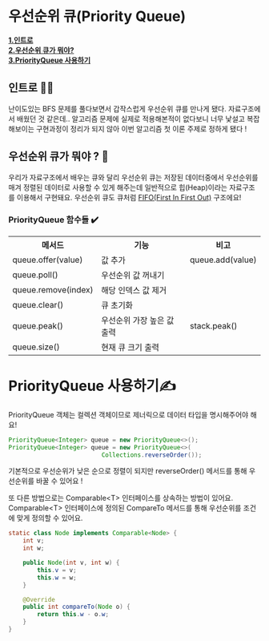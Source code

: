 # 우선순위 큐(Priority Queue)

[**1.인트로**](#인트로♂)<br/>
[**2.우선순위 큐가 뭐야?**](#우선순위-큐가-뭐야-?)<br/>
[**3.PriorityQueue 사용하기**](#PriorityQueue-사용하기)

## 인트로 🙋‍♂
난이도있는 BFS 문제를 풀다보면서 갑작스럽게 우선순위 큐를 만나게 됐다.
자료구조에서 배웠던 것 같은데.. 알고리즘 문제에 실제로 적용해본적이 없다보니
너무 낯설고 복잡해보이는 구현과정이 정리가 되지 않아 이번 알고리즘 첫 이론 주제로 정하게 됐다 !



##  우선순위 큐가 뭐야 ? 🤔
우리가 자료구조에서 배우는 큐와 달리 우선순위 큐는 저장된 데이터중에서 우선순위를 매겨
정렬된 데이터로 사용할 수 있게 해주는데 일반적으로 힙(Heap)이라는 자료구조를 이용해서
구현돼요. 우선순위 큐도 큐처럼 <u>FIFO(First In First Out)</u> 구조에요!



### PriorityQueue 함수들 ✔️

<table>
    <tr>
        <th>메서드</th>
        <th>기능</th>
        <th>비고</th>
    </tr>
    <tr>
        <td>queue.offer(value)</td>
        <td>값 추가</td>
        <td>queue.add(value)</td>
    </tr>
    <tr>
        <td>queue.poll()</td>
        <td>우선순위 값 꺼내기</td>
        <td></td>
    </tr>
    <tr>
        <td>queue.remove(index)</td>
        <td>해당 인덱스 값 제거</td>
        <td></td>
    </tr>
    <tr>
        <td>queue.clear()</td>
        <td>큐 초기화</td>
        <td></td>
    </tr>
    <tr>
        <td>queue.peak()</td>
        <td>우선순위 가장 높은 값 출력</td>
        <td>stack.peak()</td>
    </tr>
    <tr>
        <td>queue.size()</td>
        <td>현재 큐 크기 출력</td>
        <td></td>
    </tr>
</table>


# PriorityQueue 사용하기✍️
PriorityQueue 객체는 컬렉션 객체이므로 제너릭으로 데이터 타입을 명시해주어야 해요!

```java
PriorityQueue<Integer> queue = new PriorityQueue<>();
PriorityQueue<Integer> queue = new PriorityQueue<>(
                          Collections.reverseOrder());
```
기본적으로 우선순위가 낮은 순으로 정렬이 되지만 reverseOrder() 메서드를 통해
우선순위를 바꿀 수 있어요 !

또 다른 방법으로는 Comparable&#60;T>  인터페이스를 상속하는 방법이 있어요.
Comparable&#60;T> 인터페이스에 정의된 CompareTo 메서드를 통해 우선순위를 조건에 맞게 정의할 수 있어요.

```java
static class Node implements Comparable<Node> {
    int v;
    int w;

    public Node(int v, int w) {
        this.v = v;
        this.w = w;
    }

    @Override
    public int compareTo(Node o) {
        return this.w - o.w;
    }
}
```



